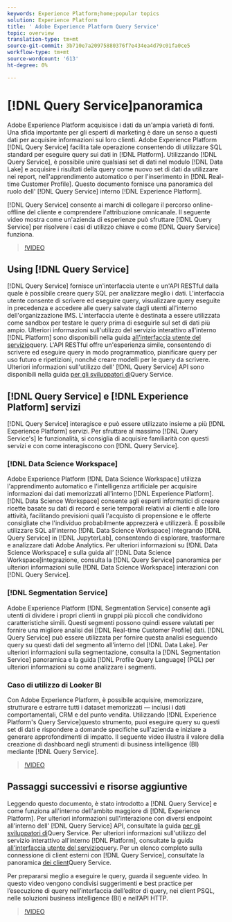 ```yaml
---
keywords: Experience Platform;home;popular topics
solution: Experience Platform
title: ' Adobe Experience Platform Query Service'
topic: overview
translation-type: tm+mt
source-git-commit: 3b710e7a20975880376f7e434ea4d79c01fa0ce5
workflow-type: tm+mt
source-wordcount: '613'
ht-degree: 0%

---
```



# [!DNL Query Service]panoramica

 Adobe Experience Platform acquisisce i dati da un&#39;ampia varietà di fonti. Una sfida importante per gli esperti di marketing è dare un senso a questi dati per acquisire informazioni sui loro clienti.  Adobe Experience Platform [!DNL Query Service] facilita tale operazione consentendo di utilizzare SQL standard per eseguire query sui dati in [!DNL Platform]. Utilizzando [!DNL Query Service], è possibile unire qualsiasi set di dati nel modulo [!DNL Data Lake] e acquisire i risultati della query come nuovo set di dati da utilizzare nei report, nell&#39;apprendimento automatico o per l&#39;inserimento in [!DNL Real-time Customer Profile]. Questo documento fornisce una panoramica del ruolo dell&#39; [!DNL Query Service] interno [!DNL Experience Platform].

[!DNL Query Service] consente ai marchi di collegare il percorso online-offline del cliente e comprendere l&#39;attribuzione omnicanale. Il seguente video mostra come un&#39;azienda di esperienze può sfruttare [!DNL Query Service] per risolvere i casi di utilizzo chiave e come [!DNL Query Service] funziona.

>[!VIDEO](https://video.tv.adobe.com/v/29795?quality=12&learn=on)

## Using [!DNL Query Service]

[!DNL Query Service] fornisce un&#39;interfaccia utente e un&#39;API RESTful dalla quale è possibile creare query SQL per analizzare meglio i dati. L&#39;interfaccia utente consente di scrivere ed eseguire query, visualizzare query eseguite in precedenza e accedere alle query salvate dagli utenti all&#39;interno dell&#39;organizzazione IMS. L&#39;interfaccia utente è destinata a essere utilizzata come sandbox per testare le query prima di eseguirle sul set di dati più ampio. Ulteriori informazioni sull&#39;utilizzo del servizio interattivo all&#39;interno [!DNL Platform] sono disponibili nella guida [all&#39;interfaccia utente del servizio](ui/overview.md)query. L&#39;API RESTful offre un&#39;esperienza simile, consentendo di scrivere ed eseguire query in modo programmatico, pianificare query per uso futuro e ripetizioni, nonché creare modelli per le query da scrivere. Ulteriori informazioni sull&#39;utilizzo dell&#39; [!DNL Query Service] API sono disponibili nella guida [per gli sviluppatori di](api/getting-started.md)Query Service.

## [!DNL Query Service] e [!DNL Experience Platform] servizi

[!DNL Query Service] interagisce e può essere utilizzato insieme a più [!DNL Experience Platform] servizi. Per sfruttare al massimo [!DNL Query Service's] le funzionalità, si consiglia di acquisire familiarità con questi servizi e con come interagiscono con [!DNL Query Service].

### [!DNL Data Science Workspace]

 Adobe Experience Platform [!DNL Data Science Workspace] utilizza l&#39;apprendimento automatico e l&#39;intelligenza artificiale per acquisire informazioni dai dati memorizzati all&#39;interno [!DNL Experience Platform]. [!DNL Data Science Workspace] consente agli esperti informatici di creare ricette basate su dati di record e serie temporali relativi ai clienti e alle loro attività, facilitando previsioni quali l&#39;acquisto di propensione e le offerte consigliate che l&#39;individuo probabilmente apprezzerà e utilizzerà. È possibile utilizzare SQL all&#39;interno [!DNL Data Science Workspace] integrando [!DNL Query Service] in [!DNL JupyterLab], consentendo di esplorare, trasformare e analizzare  dati Adobe Analytics. Per ulteriori informazioni su [!DNL Data Science Workspace] e sulla guida all’ [!DNL Data Science Workspace]integrazione, consulta la [!DNL Query Service] panoramica per ulteriori informazioni sulle [!DNL Data Science Workspace] interazioni con [!DNL Query Service].

### [!DNL Segmentation Service]

 Adobe Experience Platform [!DNL Segmentation Service] consente agli utenti di dividere i propri clienti in gruppi più piccoli che condividono caratteristiche simili. Questi segmenti possono quindi essere valutati per fornire una migliore analisi dei [!DNL Real-time Customer Profile] dati. [!DNL Query Service] può essere utilizzata per fornire questa analisi eseguendo query su questi dati del segmento all&#39;interno del [!DNL Data Lake]. Per ulteriori informazioni sulla segmentazione, consulta la [!DNL Segmentation Service] panoramica e la guida [!DNL Profile Query Language] (PQL) per ulteriori informazioni su come analizzare i segmenti.

### Caso di utilizzo di Looker BI

Con  Adobe Experience Platform, è possibile acquisire, memorizzare, strutturare e estrarre tutti i dataset memorizzati — inclusi i dati comportamentali, CRM e del punto vendita. Utilizzando [!DNL Experience Platform's Query Service]questo strumento, puoi eseguire query su questi set di dati e rispondere a domande specifiche sull&#39;azienda e iniziare a generare approfondimenti di impatto. Il seguente video illustra il valore della creazione di dashboard negli strumenti di business intelligence (BI) mediante [!DNL Query Service].

>[!VIDEO](https://video.tv.adobe.com/v/28981?quality=12&learn=on)

## Passaggi successivi e risorse aggiuntive

Leggendo questo documento, è stato introdotto a [!DNL Query Service] e come funziona all&#39;interno dell&#39;ambito maggiore di [!DNL Experience Platform]. Per ulteriori informazioni sull&#39;interazione con diversi endpoint all&#39;interno dell&#39; [!DNL Query Service] API, consultate la guida [per gli sviluppatori di](api/getting-started.md)Query Service. Per ulteriori informazioni sull&#39;utilizzo del servizio interattivo all&#39;interno [!DNL Platform], consultate la guida [all&#39;interfaccia utente del servizio](ui/overview.md)query. Per un elenco completo sulla connessione di client esterni con [!DNL Query Service], consultate la panoramica [dei client](clients/overview.md)Query Service.

Per prepararsi meglio a eseguire le query, guarda il seguente video. In questo video vengono condivisi suggerimenti e best practice per l’esecuzione di query nell’interfaccia dell’editor di query, nei client PSQL, nelle soluzioni business intelligence (BI) e nell’API HTTP.

>[!VIDEO](https://video.tv.adobe.com/v/29811?quality=12&learn=on)
